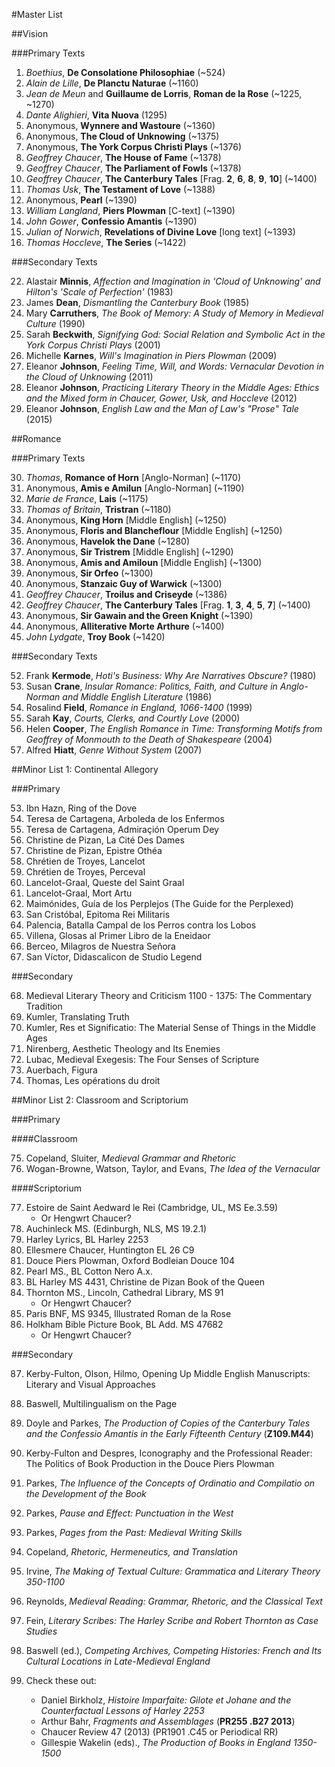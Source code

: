 
#Master List

##Vision

###Primary Texts

1. _Boethius_, __De Consolatione Philosophiae__ (~524)
2. _Alain de Lille_, __De Planctu Naturae__ (~1160)
3. _Jean de Meun_ and __Guillaume de Lorris__, __Roman de la Rose__ (~1225, ~1270)
4. _Dante Alighieri_, __Vita Nuova__ (1295) 
5. Anonymous, __Wynnere and Wastoure__ (~1360)
6. Anonymous, __The Cloud of Unknowing__ (~1375)
7. Anonymous, __The York Corpus Christi Plays__ (~1376) 
8. _Geoffrey Chaucer_, __The House of Fame__ (~1378)
9. _Geoffrey Chaucer_, __The Parliament of Fowls__ (~1378)
10. _Geoffrey Chaucer_, __The Canterbury Tales__ [Frag. __2__, __6__, __8__, __9__, __10__] (~1400)
15. _Thomas Usk_, __The Testament of Love__ (~1388)
16. Anonymous, __Pearl__ (~1390)
17. _William Langland_, __Piers Plowman__ [C-text] (~1390)
19. _John Gower_, __Confessio Amantis__ (~1390)
18. _Julian of Norwich_, __Revelations of Divine Love__ [long text] (~1393)
20. _Thomas Hoccleve_, __The Series__ (~1422)

###Secondary Texts

22. Alastair __Minnis__, _Affection and Imagination in 'Cloud of Unknowing' and Hilton's 'Scale of Perfection'_ (1983)
25. James __Dean__, _Dismantling the Canterbury Book_ (1985)
24. Mary __Carruthers__, _The Book of Memory: A Study of Memory in Medieval Culture_ (1990)
21. Sarah __Beckwith__, _Signifying God: Social Relation and Symbolic Act in the York Corpus Christi Plays_ (2001)
26. Michelle __Karnes__, _Will's Imagination in Piers Plowman_ (2009)
23. Eleanor __Johnson__, _Feeling Time, Will, and Words: Vernacular Devotion in the Cloud of Unknowing_ (2011)
28. Eleanor __Johnson__, _Practicing Literary Theory in the Middle Ages: Ethics and the Mixed form in Chaucer, Gower, Usk, and Hoccleve_ (2012)
27. Eleanor __Johnson__, _English Law and the Man of Law's "Prose" Tale_ (2015)

##Romance

###Primary Texts

30. _Thomas_, __Romance of Horn__ [Anglo-Norman] (~1170)
29. Anonymous, __Amis e Amilun__ [Anglo-Norman] (~1190)
32. _Marie de France_, __Lais__ (~1175)
31. _Thomas of Britain_, __Tristran__ (~1180)
1. Anonymous, __King Horn__ [Middle English] (~1250)
36. Anonymous, __Floris and Blancheflour__ [Middle English] (~1250)
34. Anonymous, __Havelok the Dane__ (~1280)
39. Anonymous, __Sir Tristrem__ [Middle English] (~1290)
3. Anonymous, __Amis and Amiloun__ [Middle English] (~1300)
37. Anonymous, __Sir Orfeo__ (~1300)
38. Anonymous, __Stanzaic Guy of Warwick__ (~1300)
40. _Geoffrey Chaucer_, __Troilus and Criseyde__ (~1386)
41. _Geoffrey Chaucer_, __The Canterbury Tales__ [Frag. __1__, __3__, __4__, __5__, __7__] (~1400)
35. Anonymous, __Sir Gawain and the Green Knight__ (~1390)
46. Anonymous, __Alliterative Morte Arthure__ (~1400)
47. _John Lydgate_, __Troy Book__ (~1420)

###Secondary Texts

52. Frank __Kermode__, _Hoti's Business: Why Are Narratives Obscure?_ (1980)
50. Susan __Crane__, _Insular Romance: Politics, Faith, and Culture in Anglo-Norman and Middle English Literature_ (1986)
51. Rosalind __Field__, _Romance in England, 1066-1400_ (1999)
48. Sarah __Kay__, _Courts, Clerks, and Courtly Love_ (2000)
49. Helen __Cooper__, _The English Romance in Time: Transforming Motifs from Geoffrey of Monmouth to the Death of Shakespeare_ (2004)
53. Alfred __Hiatt__, _Genre Without System_ (2007)

##Minor List 1: Continental Allegory

###Primary

53. Ibn Hazn, Ring of the Dove
54. Teresa de Cartagena, Arboleda de los Enfermos
55. Teresa de Cartagena, Admiraçión Operum Dey
56. Christine de Pizan, La Cité Des Dames
57. Christine de Pizan, Epistre Othéa
58. Chrétien de Troyes, Lancelot
59. Chrétien de Troyes, Perceval
60. Lancelot-Graal, Queste del Saint Graal
61. Lancelot-Graal, Mort Artu
62. Maimónides, Guía de los Perplejos (The Guide for the Perplexed)
63. San Cristóbal, Epitoma Rei Militaris
64. Palencia, Batalla Campal de los Perros contra los Lobos
65. Villena, Glosas al Primer Libro de la Eneidaor
66. Berceo, Milagros de Nuestra Señora
67. San Víctor, Didascalicon de Studio Legend

###Secondary

68. Medieval Literary Theory and Criticism 1100 - 1375: The Commentary Tradition
69. Kumler, Translating Truth
70. Kumler, Res et Significatio: The Material Sense of Things in the Middle Ages
71. Nirenberg, Aesthetic Theology and Its Enemies
72. Lubac, Medieval Exegesis: The Four Senses of Scripture
73. Auerbach, Figura
74. Thomas, Les opérations du droit

##Minor List 2: Classroom and Scriptorium

###Primary

####Classroom

75. Copeland, Sluiter, _Medieval Grammar and Rhetoric_
76. Wogan-Browne, Watson, Taylor, and Evans, _The Idea of the Vernacular_

####Scriptorium

77. Estoire de Saint Aedward le Rei (Cambridge, UL, MS Ee.3.59)
	- Or Hengwrt Chaucer?
78. Auchinleck MS. (Edinburgh, NLS, MS 19.2.1)
79. Harley Lyrics, BL Harley 2253
80. Ellesmere Chaucer, Huntington EL 26 C9
81. Douce Piers Plowman, Oxford Bodleian Douce 104
82. Pearl MS., BL Cotton Nero A.x.
83. BL Harley MS 4431, Christine de Pizan Book of the Queen
84. Thornton MS., Lincoln, Cathedral Library, MS 91
	- Or Hengwrt Chaucer?
85. Paris BNF, MS 9345, Illustrated Roman de la Rose
86. Holkham Bible Picture Book, BL Add. MS 47682
	- Or Hengwrt Chaucer?

###Secondary

87. Kerby-Fulton, Olson, Hilmo, Opening Up Middle English Manuscripts: Literary and Visual Approaches
88. Baswell, Multilingualism on the Page
89. Doyle and Parkes, _The Production of Copies of the Canterbury Tales and the Confessio Amantis in the Early Fifteenth Century_  (__Z109.M44__)
90. Kerby-Fulton and Despres, Iconography and the Professional Reader: The Politics of Book Production in the Douce Piers Plowman
91. Parkes, _The Influence of the Concepts of Ordinatio and Compilatio on the Development of the Book_
92. Parkes, _Pause and Effect: Punctuation in the West_
93. Parkes, _Pages from the Past: Medieval Writing Skills_
94. Copeland, _Rhetoric, Hermeneutics, and Translation_
95. Irvine, _The Making of Textual Culture: Grammatica and Literary Theory 350-1100_
96. Reynolds, _Medieval Reading: Grammar, Rhetoric, and the Classical Text_
97. Fein, _Literary Scribes: The Harley Scribe and Robert Thornton as Case Studies_
98. Baswell (ed.), _Competing Archives, Competing Histories: French and Its Cultural Locations in Late-Medieval England_

99. Check these out:

	- Daniel Birkholz, _Histoire Imparfaite: Gilote et Johane and the Counterfactual Lessons of Harley 2253_
	- Arthur Bahr, _Fragments and Assemblages_ (__PR255 .B27 2013__)
	- Chaucer Review 47 (2013) (PR1901 .C45 or Periodical RR)
	- Gillespie Wakelin (eds)., _The Production of Books in England 1350-1500_
